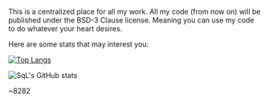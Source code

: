 This is a centralized place for all my work.
All my code (from now on) will be published under the BSD-3 Clause license.
Meaning you can use my code to do whatever your heart desires.

Here are some stats that may interest you:

[![Top Langs](https://github-readme-stats.vercel.app/api/top-langs/?username=SqLait&layout=compact&theme=dracula&langs_count=20&hide=makefile,cmake)](https://github.com/anuraghazra/github-readme-stats)

![SqL's GitHub stats](https://github-readme-stats.vercel.app/api?username=SqLait&show_icons=true&theme=dracula)


~8282

